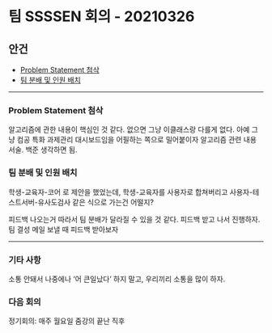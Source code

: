 # 팀 SSSSEN 회의 - 20210326

## 안건 

+ [Problem Statement 첨삭](#problem-statement-첨삭)
+ [팀 분배 및 인원 배치](#팀-분배-및-인원-배치)



--------

### Problem Statement 첨삭

알고리즘에 관한 내용이 핵심인 것 같다. 없으면 그냥 이클래스랑 다를게 없다.
아예 그냥 컴공 특화 과제관리 대시보드임을 어필하는 쪽으로 밀어붙이자
알고리즘 관련 내용 서술. 백준 생각하면 됨.

### 팀 분배 및 인원 배치

학생-교육자-코어 로 제안을 했었는데, 학생-교육자를 사용자로 합쳐버리고
사용자-테스트서버-유사도검사 같은 식으로 가는건 어떨지?

피드백 나오는거 따라서 팀 분배가 달라질 수 있을 것 같다. 피드백 받고 나서 진행하자.
팀 결성 메일 보낼 때 피드백 받아보자

-------

### 기타 사항

소통 안돼서 나중에나 ‘어 큰일났다’ 하지 말고, 우리끼리 소통을 많이 하자.

### 다음 회의

정기회의: 매주 월요일 줌강의 끝난 직후